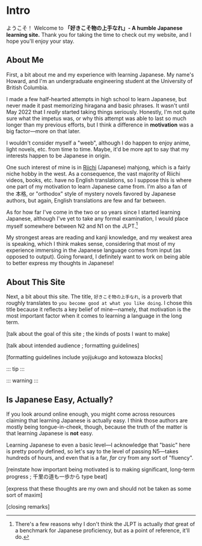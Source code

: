 # Intro

ようこそ！ Welcome to **「好きこそ物の上手なれ」- A humble Japanese learning site.** Thank you for taking the time to check out my website, and I hope you'll enjoy your stay.

## About Me

First, a bit about me and my experience with learning Japanese. My name's Howard, and I'm an undergraduate engineering student at the University of British Columbia. 

I made a few half-hearted attempts in high school to learn Japanese, but never made it past memorizing hiragana and basic phrases. It wasn't until May 2022 that I *really* started taking things seriously. Honestly, I'm not quite sure what the impetus was, or why this attempt was able to last so much longer than my previous efforts, but I think a difference in **motivation** was a big factor—more on that later.

I wouldn't consider myself a "weeb", although I do happen to enjoy anime, light novels, etc. from time to time. Maybe, it'd be more apt to say that my interests happen to be Japanese in origin.

One such interest of mine is in [Riichi](https://en.wikipedia.org/wiki/Japanese_mahjong) (Japanese) mahjong, which is a fairly niche hobby in the west. As a consequence, the vast majority of Riichi videos, books, etc. have no English translations, so I suppose this is where one part of my motivation to learn Japanese came from. I'm also a fan of the 本格, or "orthodox" style of mystery novels favored by Japanese authors, but again, English translations are few and far between. 

As for how far I've come in the two or so years since I started learning Japanese, although I've yet to take any formal examination, I would place myself somewhere between N2 and N1 on the JLPT.[^1]

[^1]: There's a few reasons why I don't think the JLPT is actually *that* great of a benchmark for Japanese proficiency, but as a point of reference, it'll do.

My strongest areas are reading and kanji knowledge, and my weakest area is speaking, which I think makes sense, considering that most of my experience immersing in the Japanese language comes from input (as opposed to output). Going forward, I definitely want to work on being able to better express my thoughts in Japanese!

## About This Site

Next, a bit about this site. The title, <code>好きこそ物の上手なれ</code>, is a proverb that roughly translates to <code>you become good at what you like doing</code>. I chose this title because it reflects a key belief of mine—namely, that motivation is the most important factor when it comes to learning a language in the long term.

[talk about the goal of this site ; the kinds of posts I want to make]

[talk about intended audience ; formatting guidelines]

[formatting guidelines include yojijukugo and kotowaza blocks]

::: tip
:::

::: warning
:::

## Is Japanese Easy, Actually?

If you look around online enough, you might come across resources claiming that learning Japanese is actually easy. I think those authors are mostly being tongue-in-cheek, though, because the truth of the matter is that learning Japanese is **not** easy.

Learning Japanese to even a basic level—I acknowledge that "basic" here is pretty poorly defined, so let's say to the level of passing N5—takes hundreds of hours, and even that is a far, *far* cry from any sort of "fluency".

[reinstate how important being motivated is to making significant, long-term progress ; 千里の道も一歩から type beat]

[express that these thoughts are my own and should not be taken as some sort of maxim]

[closing remarks]